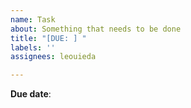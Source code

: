 ```yaml
---
name: Task
about: Something that needs to be done
title: "[DUE: ] "
labels: ''
assignees: leouieda

---
```


**Due date**:
